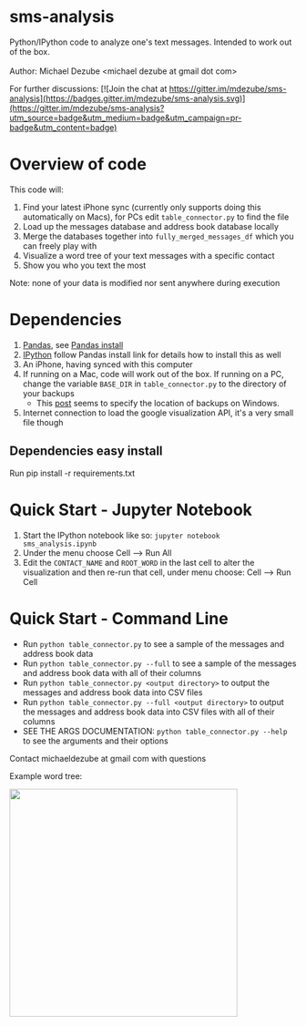 # sms-analysis
Python/IPython code to analyze one's text messages.  Intended to work out of the box.
<br><br>
Author: Michael Dezube \<michael dezube at gmail dot com\>

For further discussions:
[![Join the chat at https://gitter.im/mdezube/sms-analysis](https://badges.gitter.im/mdezube/sms-analysis.svg)](https://gitter.im/mdezube/sms-analysis?utm_source=badge&utm_medium=badge&utm_campaign=pr-badge&utm_content=badge)

# Overview of code
This code will:

1. Find your latest iPhone sync (currently only supports doing this automatically on Macs), for PCs edit
`table_connector.py` to find the file
2. Load up the messages database and address book database locally
3. Merge the databases together into `fully_merged_messages_df` which you can freely play with
4. Visualize a word tree of your text messages with a specific contact
5. Show you who you text the most

Note: none of your data is modified nor sent anywhere during execution

# Dependencies

1. [Pandas](http://pandas.pydata.org), see [Pandas install](http://pandas.pydata.org/pandas-docs/stable/install.html)
2. [IPython](http://ipython.org/) follow Pandas install link for details how to install this as well
3. An iPhone, having synced with this computer
4. If running on a Mac, code will work out of the box. If running on a PC, change the variable `BASE_DIR` in
`table_connector.py` to the directory of your backups
    * This [post](http://www.iphonefaq.org/comment/70608#comment-70608) seems to specify the location of backups on
    Windows.
5. Internet connection to load the google visualization API, it's a very small file though

## Dependencies easy install
Run pip install -r requirements.txt

# Quick Start - Jupyter Notebook 
1. Start the IPython notebook like so: `jupyter notebook sms_analysis.ipynb`
2. Under the menu choose Cell --> Run All
3. Edit the `CONTACT_NAME` and `ROOT_WORD` in the last cell to alter the visualization and then re-run
that cell, under menu choose: Cell --> Run Cell

# Quick Start - Command Line
* Run `python table_connector.py` to see a sample of the messages and address book data
* Run `python table_connector.py --full` to see a sample of the messages and address book data with all of their columns
* Run `python table_connector.py <output directory>` to output the messages and address book data into CSV files
* Run `python table_connector.py --full <output directory>` to output the messages and address book data into CSV files with all of their columns
* SEE THE ARGS DOCUMENTATION: `python table_connector.py --help` to see the arguments and their options

Contact michaeldezube at gmail com with questions

Example word tree:

<img height="400" src="https://raw.githubusercontent.com/mdezube/sms-analysis/master/example%20word%20tree.png"></img>
